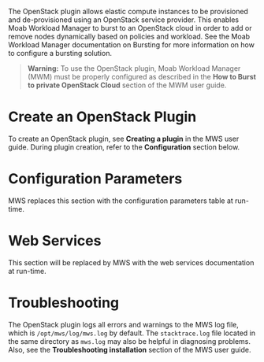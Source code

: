 The OpenStack plugin allows elastic compute instances to be provisioned and de-provisioned using an OpenStack 
service provider.  This enables Moab Workload Manager to burst to an OpenStack cloud in order to add or remove nodes 
dynamically based on policies and workload. See the Moab Workload Manager documentation on Bursting for more 
information on how to configure a bursting solution.

> **Warning:** To use the OpenStack plugin, Moab Workload Manager (MWM) must be properly configured
> as described in the **How to Burst to private OpenStack Cloud** section of the MWM user guide.

# Create an OpenStack Plugin

To create an OpenStack plugin, see **Creating a plugin** in the MWS user guide.  During plugin creation, refer to the
**Configuration** section below.

# Configuration Parameters

<div class="configuration-table">MWS replaces this section with the configuration parameters table at run-time.</div>

# Web Services

<div class="webservice-sections">This section will be replaced by MWS with the web services documentation at run-time.</div>

# Troubleshooting

The OpenStack plugin logs all errors and warnings to the MWS log file, which is `/opt/mws/log/mws.log` by default.
The `stacktrace.log` file located in the same directory as `mws.log` may also be helpful in diagnosing problems.
Also, see the **Troubleshooting installation** section of the MWS user guide.